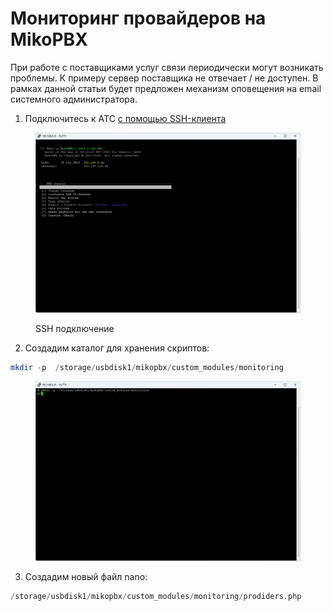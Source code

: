 # Мониторинг провайдеров на MikoPBX

При работе с поставщиками услуг связи периодически могут возникать проблемы. К примеру сервер поставщика не отвечает / не доступен. В рамках данной статьи будет предложен механизм оповещения на email системного администратора.

1. Подключитесь к АТС [с помощью SSH-клиента](../troubleshooting/podklyuchenie-k-ats-s-pomoshyu-ssh-klienta.md)

<figure><img src="../../.gitbook/assets/sshConnection.png" alt=""><figcaption><p>SSH подключение</p></figcaption></figure>

2. Создадим каталог для хранения скриптов:

```php
mkdir -p  /storage/usbdisk1/mikopbx/custom_modules/monitoring
```

<figure><img src="../../.gitbook/assets/creatingCatalog.png" alt=""><figcaption></figcaption></figure>

3. Создадим новый файл nano:

```php
/storage/usbdisk1/mikopbx/custom_modules/monitoring/prodiders.php
```
